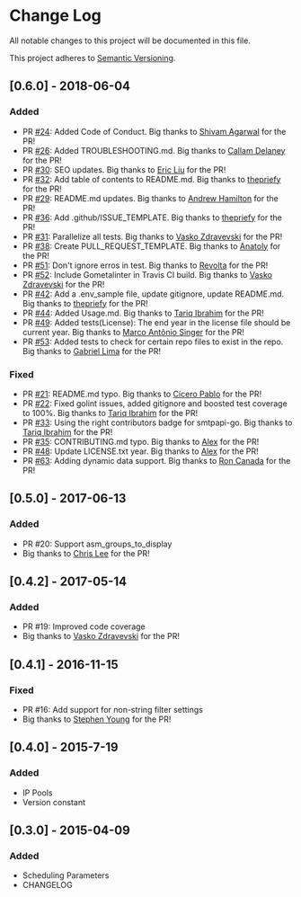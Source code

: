 # Change Log
All notable changes to this project will be documented in this file.

This project adheres to [Semantic Versioning](http://semver.org/).

## [0.6.0] - 2018-06-04
### Added
- PR [#24](https://github.com/sendgrid/smtpapi-go/pull/24): Added Code of Conduct. Big thanks to [Shivam Agarwal](https://github.com/gr8shivam) for the PR!
- PR [#26](https://github.com/sendgrid/smtpapi-go/pull/26): Added TROUBLESHOOTING.md. Big thanks to [Callam Delaney](https://github.com/cal97g) for the PR!
- PR [#30](https://github.com/sendgrid/smtpapi-go/pull/30): SEO updates. Big thanks to [Eric Liu](https://github.com/eric1iu) for the PR!
- PR [#32](https://github.com/sendgrid/smtpapi-go/pull/32): Add table of contents to README.md. Big thanks to [thepriefy](https://github.com/thepriefy) for the PR!
- PR [#29](https://github.com/sendgrid/smtpapi-go/pull/29): README.md updates. Big thanks to [Andrew Hamilton](https://github.com/ahamilton55) for the PR!
- PR [#36](https://github.com/sendgrid/smtpapi-go/pull/36): Add .github/ISSUE_TEMPLATE. Big thanks to [thepriefy](https://github.com/thepriefy) for the PR!
- PR [#31](https://github.com/sendgrid/smtpapi-go/pull/31): Parallelize all tests. Big thanks to [Vasko Zdravevski](https://github.com/vaskoz) for the PR!
- PR [#38](https://github.com/sendgrid/smtpapi-go/pull/38): Create PULL_REQUEST_TEMPLATE. Big thanks to [Anatoly](https://github.com/anatolyyyyyy) for the PR!
- PR [#51](https://github.com/sendgrid/smtpapi-go/pull/51): Don't ignore erros in test. Big thanks to [Revolta](https://github.com/keydrevolta) for the PR!
- PR [#52](https://github.com/sendgrid/smtpapi-go/pull/52): Include Gometalinter in Travis CI build. Big thanks to [Vasko Zdravevski](https://github.com/vaskoz) for the PR!
- PR [#42](https://github.com/sendgrid/smtpapi-go/pull/42): Add a .env_sample file, update gitignore, update README.md. Big thanks to [thepriefy](https://github.com/thepriefy) for the PR!
- PR [#44](https://github.com/sendgrid/smtpapi-go/pull/44): Added Usage.md. Big thanks to [Tariq Ibrahim](https://github.com/tariq1890) for the PR!
- PR [#49](https://github.com/sendgrid/smtpapi-go/pull/49): Added tests(License): The end year in the license file should be current year. Big thanks to [Marco Antônio Singer](https://github.com/marcosinger) for the PR!
- PR [#53](https://github.com/sendgrid/smtpapi-go/pull/53): Added tests to check for certain repo files to exist in the repo. Big thanks to [Gabriel Lima](https://github.com/gabrielclima) for the PR!

### Fixed
- PR [#21](https://github.com/sendgrid/smtpapi-go/pull/21): README.md typo. Big thanks to [Cícero Pablo](https://github.com/ciceropablo) for the PR!
- PR [#22](https://github.com/sendgrid/smtpapi-go/pull/22): Fixed golint issues, added gitignore and boosted test coverage to 100%. Big thanks to [Tariq Ibrahim](https://github.com/tariq1890) for the PR!
- PR [#33](https://github.com/sendgrid/smtpapi-go/pull/33): Using the right contributors badge for smtpapi-go. Big thanks to [Tariq Ibrahim](https://github.com/tariq1890) for the PR!
- PR [#35](https://github.com/sendgrid/smtpapi-go/pull/35): CONTRIBUTING.md typo. Big thanks to [Alex](https://github.com/pushkyn) for the PR!
- PR [#48](https://github.com/sendgrid/smtpapi-go/pull/48): Update LICENSE.txt year. Big thanks to [Alex](https://github.com/pushkyn) for the PR!
- PR [#63](https://github.com/sendgrid/smtpapi-go/pull/63): Adding dynamic data support. Big thanks to [Ron Canada](https://github.com/roncanada) for the PR!

## [0.5.0] - 2017-06-13
### Added
- PR #20: Support asm_groups_to_display
- Big thanks to [Chris Lee](https://github.com/clee) for the PR!

## [0.4.2] - 2017-05-14
### Added
- PR #19: Improved code coverage
- Big thanks to [Vasko Zdravevski](https://github.com/vaskoz) for the PR!

## [0.4.1] - 2016-11-15
### Fixed
- PR #16: Add support for non-string filter settings
- Big thanks to [Stephen Young](https://github.com/hownowstephen) for the PR!

## [0.4.0] - 2015-7-19
### Added
- IP Pools
- Version constant

## [0.3.0] - 2015-04-09
### Added
- Scheduling Parameters
- CHANGELOG
